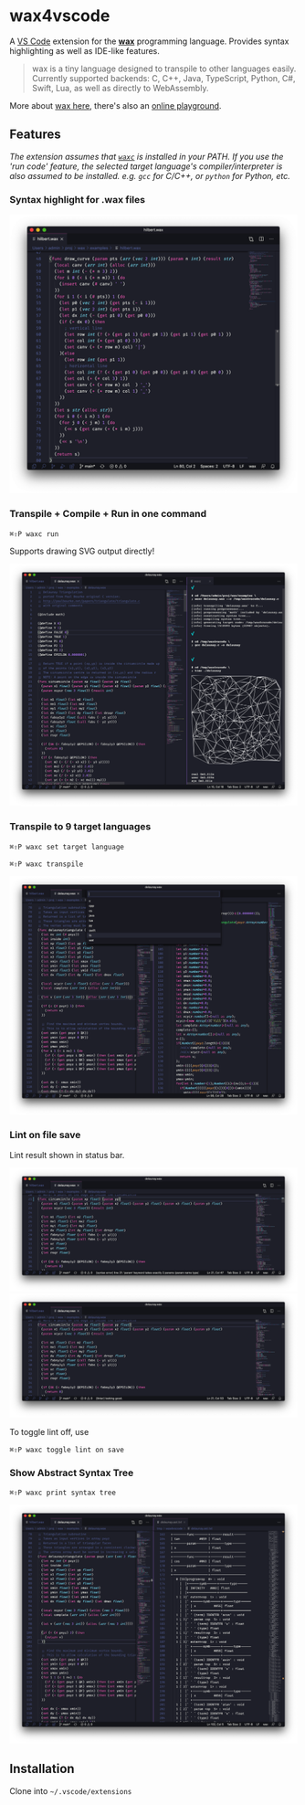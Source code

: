 # wax4vscode

A [VS Code](https://code.visualstudio.com/) extension for the [**wax**](https://github.com/LingDong-/wax) programming language. Provides syntax highlighting as well as IDE-like features.

> wax is a tiny language designed to transpile to other languages easily. Currently supported backends: C, C++, Java, TypeScript, Python, C#, Swift, Lua, as well as directly to WebAssembly.

More about [wax here](https://github.com/LingDong-/wax/blob/main/QUICKSTART.md), there's also an [online playground](https://waxc.netlify.app/).

## Features

*The extension assumes that [`waxc`](https://github.com/LingDong-/wax#compiling-the-compiler) is installed in your PATH. If you use the 'run code' feature, the selected target language's compiler/interpreter is also assumed to be installed. e.g. `gcc` for C/C++, or `python` for Python, etc.*

### Syntax highlight for .wax files

![](screenshots/03.png)

### Transpile + Compile + Run in one command

```
⌘⇧P waxc run
```

Supports drawing SVG output directly!

![](screenshots/00.png)

### Transpile to 9 target languages

```
⌘⇧P waxc set target language
```

```
⌘⇧P waxc transpile
```

![](screenshots/02.png)

### Lint on file save

Lint result shown in status bar.

![](screenshots/04.png)
![](screenshots/05.png)

To toggle lint off, use

```
⌘⇧P waxc toggle lint on save
```


### Show Abstract Syntax Tree

```
⌘⇧P waxc print syntax tree
```

![](screenshots/01.png)

## Installation

Clone into `~/.vscode/extensions`